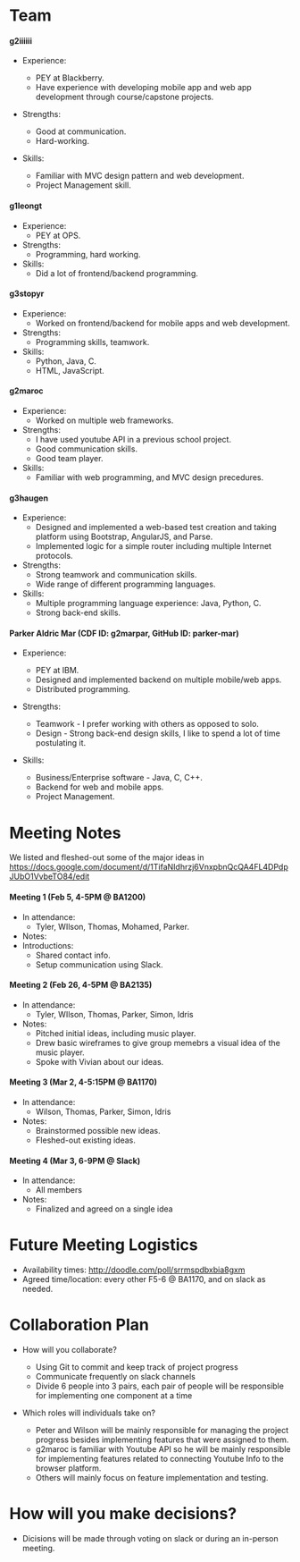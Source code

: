 # Team
#### g2iiiiii

- Experience:
    - PEY at Blackberry.
	- Have experience with developing mobile app and web app development through course/capstone projects.

- Strengths:
	- Good at communication.
	- Hard-working.
	
- Skills:
	- Familiar with MVC design pattern and web development.
	- Project Management skill.

#### g1leongt
- Experience:
	- PEY at OPS.
- Strengths:
	- Programming, hard working.
- Skills:
	- Did a lot of frontend/backend programming.

#### g3stopyr
- Experience:
	- Worked on frontend/backend for mobile apps and web development.
- Strengths:
    - Programming skills, teamwork.
- Skills:
    - Python, Java, C.
    - HTML, JavaScript.

#### g2maroc
- Experience:
    - Worked on multiple web frameworks.
- Strengths: 
    - I have used youtube API in a previous school project.
    - Good communication skills.
    - Good team player.
- Skills:
    - Familiar with web programming, and MVC design precedures.

#### g3haugen
- Experience:
    - Designed and implemented a web-based test creation and taking platform using Bootstrap, AngularJS, and Parse.
    - Implemented logic for a simple router including multiple Internet protocols. 
- Strengths:
    - Strong teamwork and communication skills.
    - Wide range of different programming languages.
- Skills:
    - Multiple programming language experience: Java, Python, C.
    - Strong back-end skills. 

#### Parker Aldric Mar (CDF ID: g2marpar, GitHub ID: parker-mar)
- Experience:
    - PEY at IBM.
    - Designed and implemented backend on multiple mobile/web apps.
    - Distributed programming.
- Strengths:
	- Teamwork - I prefer working with others as opposed to solo.
    - Design - Strong back-end design skills, I like to spend a lot of time postulating it.

- Skills:
	- Business/Enterprise software - Java, C, C++.
	- Backend for web and mobile apps.
	- Project Management.

# Meeting Notes
We listed and fleshed-out some of the major ideas in https://docs.google.com/document/d/1TifaNIdhrzj6VnxpbnQcQA4FL4DPdpJUbO1VvbeTO84/edit 

#### Meeting 1 (Feb 5, 4-5PM @ BA1200)
- In attendance:
    - Tyler, WIlson, Thomas, Mohamed, Parker.
- Notes:
- Introductions:
    - Shared contact info.
    - Setup communication using Slack.

#### Meeting 2 (Feb 26, 4-5PM @ BA2135)
- In attendance:
    - Tyler, WIlson, Thomas, Parker, Simon, Idris
- Notes:
    - Pitched initial ideas, including music player.
    - Drew basic wireframes to give group memebrs a visual idea of the music player. 
    - Spoke with Vivian about our ideas.

#### Meeting 3 (Mar 2, 4-5:15PM @ BA1170)
- In attendance: 
    - Wilson, Thomas, Parker, Simon, Idris
- Notes:
    - Brainstormed possible new ideas.
    - Fleshed-out existing ideas. 

#### Meeting 4 (Mar 3, 6-9PM @ Slack)
- In attendance: 
    - All members
- Notes:
    - Finalized and agreed on a single idea

# Future Meeting Logistics 
- Availability times: http://doodle.com/poll/srrmspdbxbia8gxm
- Agreed time/location: every other F5-6 @ BA1170, and on slack as needed.

# Collaboration Plan
- How will you collaborate?
    - Using Git to commit and keep track of project progress
    - Communicate frequently on slack channels
    - Divide 6 people into 3 pairs, each pair of people will be responsible for implementing one component at a time

- Which roles will individuals take on?
    - Peter and Wilson will be mainly responsible for managing the project progress besides implementing features that were assigned to them.
    - g2maroc is familiar with Youtube API so he will be mainly responsible for implementing features related to connecting Youtube Info to the browser platform.
    - Others will mainly focus on feature implementation and testing.

# How will you make decisions?
- Dicisions will be made through voting on slack or during an in-person meeting.
